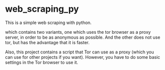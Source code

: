 # web_scraping_py
This is a simple web scraping with python.

which contains two variants, one which uses the tor browser as a proxy server, in order to be as anonymous as possible.
And the other does not use tor, but has the advantage that it is faster.

Also, this project contains a script that Tor can use as a proxy (which you can use for other projects if you want). 
However, you have to do some basic settings in the Tor browser to use it.
